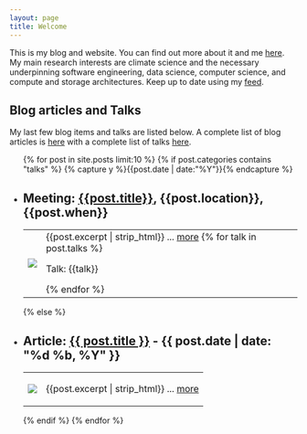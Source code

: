 ```yaml
---
layout: page
title: Welcome
---
```


This is my blog and website. You can find out more about it and me [here](/about/). My main research interests are climate science and the necessary underpinning software engineering, data science, computer science, and compute and storage architectures. Keep up to date using my [feed](/feed.xml).

## Blog articles and Talks

My last few blog items and talks are listed below. A complete list of 
blog articles is [here](/blog/) with a complete list of talks [here](/talks/).

<ul class="listing">
{% for post in site.posts limit:10 %}
  {% if post.categories contains "talks" %}
    {% capture y %}{{post.date | date:"%Y"}}{% endcapture %}
    <li class="talk-item"> 
    <h2>Meeting: <a href="{{post.url}}">{{post.title}}</a>, {{post.location}}, {{post.when}}</h2>
    <table><tr>
    <td><img src="{{post.image}}"/></td>
      <td>{{post.excerpt | strip_html}} ... <a class="more" href="{{post.url}}" title="{{post.title}}">more</a>
      {% for talk in post.talks %}
      <p><span class="talk-title">Talk: {{talk}}</span></p>
      {% endfor %}</td>
     </tr></table>
    </li>
  {% else %}
    <li class="blog-item">
    <h2>Article: <a href="{{ post.url }}" title="{{ post.title }}">{{ post.title }}</a> - 
    {{ post.date | date: "%d %b, %Y" }}</h2>
      <table><tr>
      <td><img src="{{post.image}}"/></td>
      <td><p>{{post.excerpt | strip_html}}
      ... <a class="more" href="{{post.url}}" title="{{post.title}}">more</a></p>
     </td></tr></table>
    </li>
  {% endif %}
{% endfor %}
</ul>